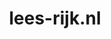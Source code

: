 ---
layout: post
title:  "lees-rijk.nl"
internal_url:  "/dutchgov/lees-rijk.nl.html"
subdomains_count: 6
all_subdomains_count: 10
urls_count: 5
ssl_rank: 0
http_rank: 53
url_link: /data/lees-rijk.nl/urls.txt
all_subdomains_link: /data/lees-rijk.nl/all_subdomains.txt
subdomains_link: /data/lees-rijk.nl/subdomains.txt
categories: dutchgov
---